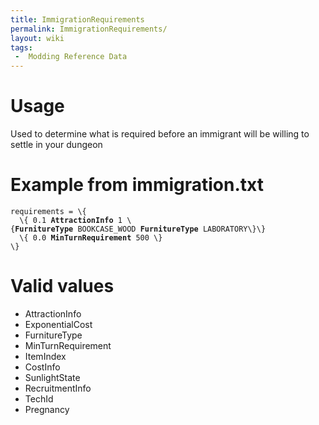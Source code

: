```yaml
---
title: ImmigrationRequirements
permalink: ImmigrationRequirements/
layout: wiki
tags:
 -  Modding Reference Data
---
```


Usage
=====

Used to determine what is required before an immigrant will be willing
to settle in your dungeon

Example from immigration.txt
============================

`requirements = \{`  
`  \{ 0.1 `**`AttractionInfo`**` 1 \{`**`FurnitureType`**` BOOKCASE_WOOD `**`FurnitureType`**` LABORATORY\}\}`  
`  \{ 0.0 `**`MinTurnRequirement`**` 500 \}`  
`\}`

Valid values
============

-   AttractionInfo
-   ExponentialCost
-   FurnitureType
-   MinTurnRequirement
-   ItemIndex
-   CostInfo
-   SunlightState
-   RecruitmentInfo
-   TechId
-   Pregnancy

